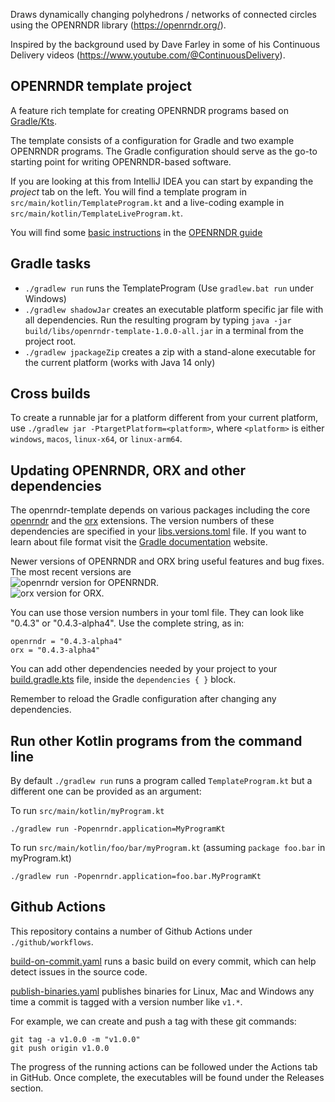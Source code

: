 Draws dynamically changing polyhedrons / networks of connected circles using the OPENRNDR library (https://openrndr.org/).

Inspired by the background used by Dave Farley in some of his Continuous Delivery videos (https://www.youtube.com/@ContinuousDelivery).






## OPENRNDR template project

A feature rich template for creating OPENRNDR programs based on [Gradle/Kts](https://en.wikipedia.org/wiki/Gradle).

The template consists of a configuration for Gradle and two example OPENRNDR programs. The Gradle configuration should serve as the
go-to starting point for writing OPENRNDR-based software.

If you are looking at this from IntelliJ IDEA you can start by expanding the _project_ tab on the left. You will find a template program in `src/main/kotlin/TemplateProgram.kt` and a live-coding example in `src/main/kotlin/TemplateLiveProgram.kt`.

You will find some [basic instructions](https://guide.openrndr.org/setUpYourFirstProgram.html) in the [OPENRNDR guide](https://guide.openrndr.org)

## Gradle tasks

 - `./gradlew run` runs the TemplateProgram (Use `gradlew.bat run` under Windows)
 - `./gradlew shadowJar` creates an executable platform specific jar file with all dependencies. Run the resulting program by typing `java -jar build/libs/openrndr-template-1.0.0-all.jar` in a terminal from the project root.
 - `./gradlew jpackageZip` creates a zip with a stand-alone executable for the current platform (works with Java 14 only)

## Cross builds

To create a runnable jar for a platform different from your current platform, use `./gradlew jar -PtargetPlatform=<platform>`, where `<platform>` is either `windows`, `macos`, `linux-x64`, or `linux-arm64`. 

## Updating OPENRNDR, ORX and other dependencies

The openrndr-template depends on various packages including the core [openrndr](https://github.com/openrndr/openrndr/) and the [orx](https://github.com/openrndr/orx/) extensions. The version numbers of these dependencies are specified in your [libs.versions.toml](gradle/libs.versions.toml) file. If you want to learn about file format visit the [Gradle documentation](https://docs.gradle.org/current/userguide/platforms.html#sub:conventional-dependencies-toml) website.

Newer versions of OPENRNDR and ORX bring useful features and bug fixes. The most recent versions are
<br>![openrndr version](https://maven-badges.herokuapp.com/maven-central/org.openrndr/openrndr-application/badge.svg) for OPENRNDR. 
<br>![orx version](https://maven-badges.herokuapp.com/maven-central/org.openrndr.extra/orx-parameters-jvm/badge.svg) for ORX.

You can use those version numbers in your toml file. They can look like "0.4.3" or "0.4.3-alpha4". Use the complete string, as in:

    openrndr = "0.4.3-alpha4"
    orx = "0.4.3-alpha4"

You can add other dependencies needed by your project to your [build.gradle.kts](build.gradle.kts) file, inside the `dependencies { }` block. 

Remember to reload the Gradle configuration after changing any dependencies.

## Run other Kotlin programs from the command line

By default `./gradlew run` runs a program called `TemplateProgram.kt` but a different one can be provided as an argument:

To run `src/main/kotlin/myProgram.kt`

    ./gradlew run -Popenrndr.application=MyProgramKt

To run `src/main/kotlin/foo/bar/myProgram.kt` (assuming `package foo.bar` in myProgram.kt)

    ./gradlew run -Popenrndr.application=foo.bar.MyProgramKt

## Github Actions

This repository contains a number of Github Actions under `./github/workflows`.

[build-on-commit.yaml](.github/workflows/build-on-commit.yaml) runs a basic build on every commit, 
which can help detect issues in the source code.

[publish-binaries.yaml](.github/workflows/publish-binaries.yaml) publishes binaries for Linux, Mac and Windows 
any time a commit is tagged with a version number like `v1.*`. 

For example, we can create and push a tag with these git commands:

    git tag -a v1.0.0 -m "v1.0.0"
    git push origin v1.0.0

The progress of the running actions can be followed under the Actions tab in GitHub. 
Once complete, the executables will be found under the Releases section.

